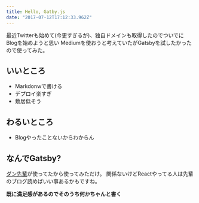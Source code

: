 ```yaml
---
title: Hello, Gatby.js
date: "2017-07-12T17:12:33.962Z"
---
```


最近Twitterも始めて(今更すぎるが)、独自ドメインも取得したのでついでにBlogを始めようと思い
Mediumを使おうと考えていたがGatsbyを試したかったので使ってみた。

## いいところ
- Markdonwで書ける
- デプロイ楽すぎ
- 敷居低そう

## わるいところ
- Blogやったことないからわからん

## なんでGatsby?

[ダン先輩](https://overreacted.io/)が使ってたから使ってみただけ。
関係ないけどReactやってる人は先輩のブログ読めばいい事あるかもですね。  
  
  
**既に満足感があるのでそのうち何かちゃんと書く**
